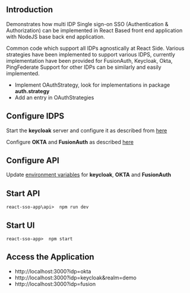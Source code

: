 ## Introduction

Demonstrates how multi IDP Single sign-on SSO (Authentication & Authorization) can be implemented in React Based front end application with NodeJS base back end application.

Common code which support all IDPs agnostically at React Side.
Various strategies have been implemented to support various IDPS, currently implementation have been provided for FusionAuth, Keycloak, Okta, PingFederate 
Support for other IDPs can be similarly and easily implemented. 

* Implement OAuthStrategy, look for implementations in package **auth.strategy**
* Add an entry in OAuthStrategies 

## Configure IDPS

Start the **keycloak** server and configure it as described from [here](https://reachmnadeem.wordpress.com/2020/02/05/authentication-sso-with-oauth2-and-jwt-in-react-application-with-nodejs-back-end-and-keycloak-iam/)

Configure **OKTA** and **FusionAuth** as described [here](https://reachmnadeem.wordpress.com/2020/02/08/multi-ipd-support-on-react-app-for-sso-using-oauth2/)

## Configure API
Update [environment variables](https://github.com/mnadeem/react-sso-app/blob/master/api/.env) for **keycloak**, **OKTA** and **FusionAuth**

## Start API

`react-sso-app\api>  npm run dev `

## Start UI

`react-sso-app>  npm start`

## Access the Application
* http://localhost:3000?idp=okta
* http://localhost:3000?idp=keycloak&realm=demo
* http://localhost:3000?idp=fusion